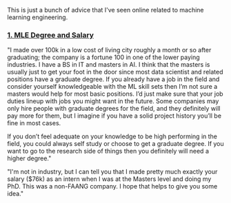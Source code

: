 This is just a bunch of advice that I've seen online related to machine learning engineering.


### [1. MLE Degree and Salary](https://www.reddit.com/r/MachineLearning/comments/185y5wn/d_machine_learning_engineer_salary_increase/)
"I made over 100k in a low cost of living city roughly a month or so after graduating; the company is a fortune 100 in one of the lower paying industries. I have a BS in IT and masters in AI. I think that the masters is usually just to get your foot in the door since most data scientist and related positions have a graduate degree. If you already have a job in the field and consider yourself knowledgeable with the ML skill sets then I’m not sure a masters would help for most basic positions. I’d just make sure that your job duties lineup with jobs you might want in the future. Some companies may only hire people with graduate degrees for the field, and they definitely will pay more for them, but I imagine if you have a solid project history you’ll be fine in most cases.

If you don’t feel adequate on your knowledge to be high performing in the field, you could always self study or choose to get a graduate degree. If you want to go to the research side of things then you definitely will need a higher degree."

"I'm not in industry, but I can tell you that I made pretty much exactly your salary ($76k) as an intern when I was at the Masters level and doing my PhD. This was a non-FAANG company. I hope that helps to give you some idea."